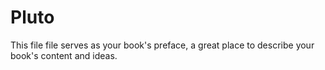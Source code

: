 # Pluto

This file file serves as your book's preface, a great place to describe your book's content and ideas.
